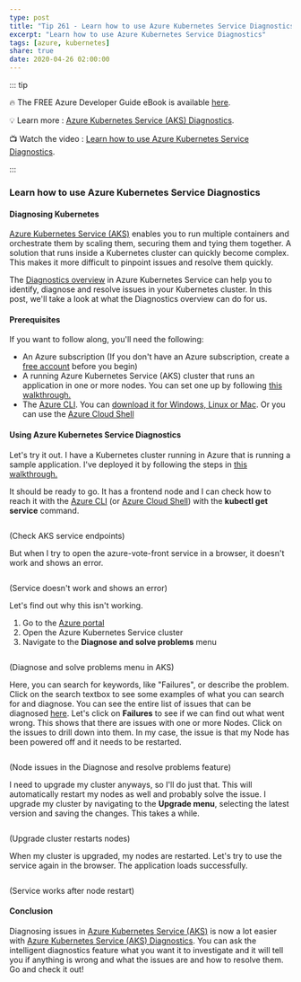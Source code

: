 ```yaml
---
type: post
title: "Tip 261 - Learn how to use Azure Kubernetes Service Diagnostics"
excerpt: "Learn how to use Azure Kubernetes Service Diagnostics"
tags: [azure, kubernetes]
share: true
date: 2020-04-26 02:00:00
---
```


::: tip 

:fire:  The FREE Azure Developer Guide eBook is available [here](http://aka.ms/azuredevebook?WT.mc_id=docs-azuredevtips-azureappsdev).

:bulb: Learn more : [Azure Kubernetes Service (AKS) Diagnostics](https://docs.microsoft.com/azure/aks/concepts-diagnostics?WT.mc_id=docs-azuredevtips-azureappsdev). 

:tv: Watch the video : [Learn how to use Azure Kubernetes Service Diagnostics](https://www.youtube.com/watch?v=d87JY3oL-A8&list=PLLasX02E8BPCNCK8Thcxu-Y-XcBUbhFWC&index=5&t=0s?WT.mc_id=youtube-azuredevtips-azureappsdev).

:::

### Learn how to use Azure Kubernetes Service Diagnostics

#### Diagnosing Kubernetes

[Azure Kubernetes Service (AKS)](https://docs.microsoft.com/azure/aks/intro-kubernetes?WT.mc_id=docs-azuredevtips-azureappsdev) enables you to run multiple containers and orchestrate them by scaling them, securing them and tying them together. A solution that runs inside a Kubernetes cluster can quickly become complex. This makes it more difficult to pinpoint issues and resolve them quickly.

The [Diagnostics overview](https://docs.microsoft.com/azure/aks/concepts-diagnostics?WT.mc_id=docs-azuredevtips-azureappsdev) in Azure Kubernetes Service can help you to identify, diagnose and resolve issues in your Kubernetes cluster. In this post, we'll take a look at what the Diagnostics overview can do for us. 

#### Prerequisites

If you want to follow along, you'll need the following:
* An Azure subscription (If you don't have an Azure subscription, create a [free account](https://azure.microsoft.com/free/?WT.mc_id=azure-azuredevtips-azureappsdev) before you begin)
* A running Azure Kubernetes Service (AKS) cluster that runs an application in one or more nodes. You can set one up by following [this walkthrough.](https://docs.microsoft.com/azure/aks/kubernetes-walkthrough?WT.mc_id=docs-azuredevtips-azureappsdev)
* The [Azure CLI](https://docs.microsoft.com/cli/azure/?WT.mc_id=docs-azuredevtips-azureappsdev). You can [download it for Windows, Linux or Mac](https://docs.microsoft.com/cli/azure/install-azure-cli?WT.mc_id=docs-azuredevtips-azureappsdev). Or you can use the [Azure Cloud Shell](https://shell.azure.com/?WT.mc_id=azure-azuredevtips-azureappsdev)

#### Using Azure Kubernetes Service Diagnostics

Let's try it out. I have a Kubernetes cluster running in Azure that is running a sample application. I've deployed it by following the steps in [this walkthrough.](https://docs.microsoft.com/azure/aks/kubernetes-walkthrough?WT.mc_id=docs-azuredevtips-azureappsdev)

It should be ready to go. It has a frontend node and I can check how to reach it with the [Azure CLI](https://docs.microsoft.com/cli/azure/?WT.mc_id=docs-azuredevtips-azureappsdev) (or [Azure Cloud Shell](https://shell.azure.com/?WT.mc_id=azure-azuredevtips-azureappsdev)) with the **kubectl get service** command.

<img :src="$withBase('/files/52aksservices.png')">

(Check AKS service endpoints)

But when I try to open the azure-vote-front service in a browser, it doesn't work and shows an error.

<img :src="$withBase('/files/52error.png')">

(Service doesn't work and shows an error)

Let's find out why this isn't working.
1. Go to the [Azure portal](https://portal.azure.com/?WT.mc_id=azure-azuredevtips-azureappsdev)
2. Open the Azure Kubernetes Service cluster
3. Navigate to the **Diagnose and solve problems** menu

<img :src="$withBase('/files/52diagnostics.png')">

(Diagnose and solve problems menu in AKS)

Here, you can search for keywords, like "Failures", or describe the problem. Click on the search textbox to see some examples of what you can search for and diagnose. You can see the entire list of issues that can be diagnosed [here](https://docs.microsoft.com/azure/aks/concepts-diagnostics?WT.mc_id=docs-azuredevtips-azureappsdev). Let's click on **Failures** to see if we can find out what went wrong. This shows that there are issues with one or more Nodes. Click on the issues to drill down into them. In my case, the issue is that my Node has been powered off and it needs to be restarted.

<img :src="$withBase('/files/52nodeerror.png')">

(Node issues in the Diagnose and resolve problems feature)

I need to upgrade my cluster anyways, so I'll do just that. This will automatically restart my nodes as well and probably solve the issue. I upgrade my cluster by navigating to the **Upgrade menu**, selecting the latest version and saving the changes. This takes a while.

<img :src="$withBase('/files/52upgrade.png')">

(Upgrade cluster restarts nodes)

When my cluster is upgraded, my nodes are restarted. Let's try to use the service again in the browser. The application loads successfully. 

<img :src="$withBase('/files/52appworksagain.png')">

(Service works after node restart)

#### Conclusion

Diagnosing issues in [Azure Kubernetes Service (AKS)](https://docs.microsoft.com/azure/aks/intro-kubernetes?WT.mc_id=docs-azuredevtips-azureappsdev) is now a lot easier with [Azure Kubernetes Service (AKS) Diagnostics](https://docs.microsoft.com/azure/aks/concepts-diagnostics?WT.mc_id=docs-azuredevtips-azureappsdev). You can ask the intelligent diagnostics feature what you want it to investigate and it will tell you if anything is wrong and what the issues are and how to resolve them. Go and check it out! 